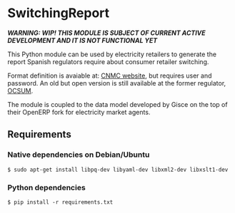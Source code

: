 # SwitchingReport

***WARNING: WIP! THIS MODULE IS SUBJECT OF CURRENT ACTIVE DEVELOPMENT AND IT IS NOT FUNCTIONAL YET***

This Python module can be used by electricity retailers
to generate the report Spanish regulators require about
consumer retailer switching.

Format definition is avaiable at: 
[CNMC website](http://cambiodecomercializador.cnmc.es/),
but requires user and password.
An old but open version is still available at the former regulator,
[OCSUM](http://www.ocsum.es/index.php/doc/formatos).

The module is coupled to the data model developed by Gisce
on the top of their OpenERP fork for electricity market agents.

## Requirements

### Native dependencies on Debian/Ubuntu

	$ sudo apt-get install libpq-dev libyaml-dev libxml2-dev libxslt1-dev

### Python dependencies

	$ pip install -r requirements.txt




